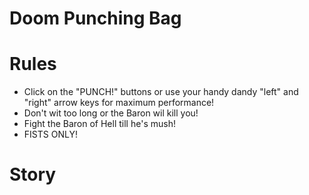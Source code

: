 # Doom Punching Bag


# Rules

* Click on the "PUNCH!" buttons or use your handy dandy "left" and "right" arrow keys for maximum performance!
* Don't wit too long or the Baron wil kill you!
* Fight the Baron of Hell till he's mush!
* FISTS ONLY!

# Story
